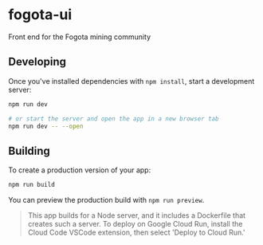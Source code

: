 # fogota-ui

Front end for the Fogota mining community

## Developing

Once you've installed dependencies with `npm install`, start a development server:

```bash
npm run dev

# or start the server and open the app in a new browser tab
npm run dev -- --open
```

## Building

To create a production version of your app:

```bash
npm run build
```

You can preview the production build with `npm run preview`.

> This app builds for a Node server, and it includes a Dockerfile that creates such a server.  To deploy on Google Cloud Run, install the Cloud Code VSCode extension, then select 'Deploy to Cloud Run.'
